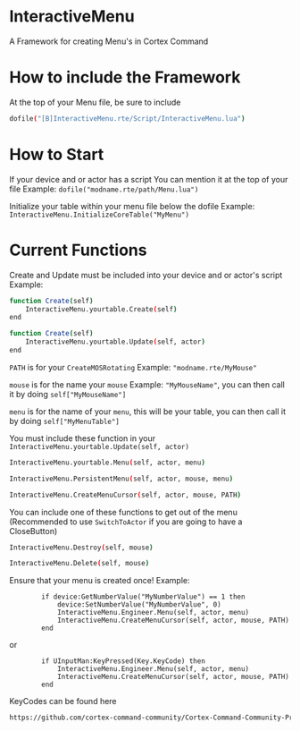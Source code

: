 # InteractiveMenu
A Framework for creating Menu's in Cortex Command

# How to include the Framework
At the top of your Menu file, be sure to include

```bash
dofile("[B]InteractiveMenu.rte/Script/InteractiveMenu.lua")
```
# How to Start
If your device and or actor has a script
You can mention it at the top of your file
Example: `dofile("modname.rte/path/Menu.lua")`

Initialize your table within your menu file below the dofile
Example: `InteractiveMenu.InitializeCoreTable("MyMenu")`

# Current Functions
Create and Update must be included into your device and or actor's script
Example:

```bash
function Create(self)
	InteractiveMenu.yourtable.Create(self)
end
```
```bash
function Create(self)
	InteractiveMenu.yourtable.Update(self, actor)
end
```

`PATH` is for your `CreateMOSRotating` Example: `"modname.rte/MyMouse"`

`mouse` is for the name your `mouse` Example: `"MyMouseName"`, you can then call it by doing `self["MyMouseName"]`

`menu` is for the name of your `menu`, this will be your table, you can then call it by doing `self["MyMenuTable"]`

You must include these function in your `InteractiveMenu.yourtable.Update(self, actor)`


```bash
InteractiveMenu.yourtable.Menu(self, actor, menu)
```

```bash
InteractiveMenu.PersistentMenu(self, actor, mouse, menu)
```

```bash
InteractiveMenu.CreateMenuCursor(self, actor, mouse, PATH)
```

You can include one of these functions to get out of the menu (Recommended to use `SwitchToActor` if you are going to have a CloseButton)

```bash
InteractiveMenu.Destroy(self, mouse)
```
```bash
InteractiveMenu.Delete(self, mouse)
```

Ensure that your menu is created once!
Example:

```
		if device:GetNumberValue("MyNumberValue") == 1 then
			device:SetNumberValue("MyNumberValue", 0)
			InteractiveMenu.Engineer.Menu(self, actor, menu)
			InteractiveMenu.CreateMenuCursor(self, actor, mouse, PATH)
		end
```
or
```
		if UInputMan:KeyPressed(Key.KeyCode) then
			InteractiveMenu.Engineer.Menu(self, actor, menu)
			InteractiveMenu.CreateMenuCursor(self, actor, mouse, PATH)
		end
```

KeyCodes can be found here
```bash
https://github.com/cortex-command-community/Cortex-Command-Community-Project-Data/wiki/SDL-Keycode-and-Scancode-enum-values-in-Lua
```
